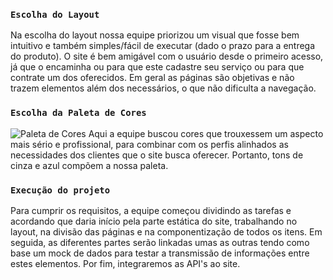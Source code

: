 ### `Escolha do Layout`

Na escolha do layout nossa equipe priorizou um visual que fosse bem intuitivo e também simples/fácil de executar (dado o prazo para a entrega do produto). O site é bem amigável com o usuário desde o primeiro acesso, já que o encaminha ou para que este cadastre seu serviço ou para que contrate um dos oferecidos.
Em geral as páginas são objetivas e não trazem elementos além dos necessários, o que não dificulta a navegação.

### `Escolha da Paleta de Cores`

![Paleta de Cores](https://trello.com/1/cards/6109570b73037e882024bd37/attachments/610999d19d95e7490a3d2ca1/previews/610999d29d95e7490a3d2cc8/download)
Aqui a equipe buscou cores que trouxessem um aspecto mais sério e profissional, para combinar com os perfis alinhados as necessidades dos clientes que o site busca oferecer. Portanto, tons de cinza e azul compõem a nossa paleta.

### `Execução do projeto`

Para cumprir os requisitos, a equipe começou dividindo as tarefas e acordando que daria início pela parte estática do site, trabalhando no layout, na divisão das páginas e na componentização de todos os itens. Em seguida, as diferentes partes serão linkadas umas as outras tendo como base um mock de dados para testar a transmissão de informações entre estes elementos. Por fim, integraremos as API's ao site.

